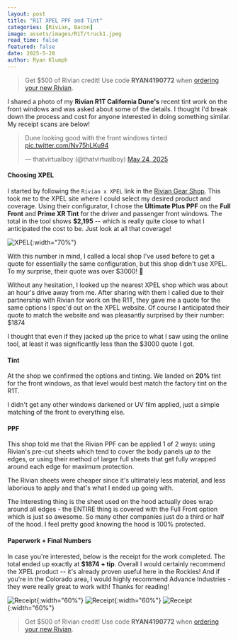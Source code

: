 ```yaml
---
layout: post
title: "R1T XPEL PPF and Tint"
categories: [Rivian, Bacon]
image: assets/images/R1T/truck1.jpeg
read_time: false
featured: false
date: 2025-5-28
author: Ryan Klumph
---
```

> Get $500 of Rivian credit! Use code **RYAN4190772** when [ordering your new Rivian](https://rivian.com/configurations/list?reprCode=RYAN4190772).   

I shared a photo of my **Rivian R1T California Dune's** recent tint work on the front windows and was asked about some of the details. I thought I'd break down the process and cost for anyone interested in doing something similar. My receipt scans are below!

<blockquote class="twitter-tweet"><p lang="en" dir="ltr">Dune looking good with the front windows tinted <a href="https://t.co/Nv75hLKu94">pic.twitter.com/Nv75hLKu94</a></p>&mdash; thatvirtualboy (@thatvirtualboy) <a href="https://twitter.com/thatvirtualboy/status/1926313030821851582?ref_src=twsrc%5Etfw">May 24, 2025</a></blockquote> <script async src="https://platform.twitter.com/widgets.js" charset="utf-8"></script>

#### Choosing XPEL
I started by following the `Rivian x XPEL` link in the [Rivian Gear Shop](https://rivian.com/configurations/list?reprCode=RYAN4190772). This took me to the XPEL site where I could select my desired product and coverage. Using their configurator, I chose the **Ultimate Plus PPF** on the **Full Front** and **Prime XR Tint** for the driver and passenger front windows. The total in the tool shows **$2,195** -- which is really quite close to what I anticipated the cost to be. Just look at all that coverage!

![XPEL](/assets/images/R1T/xpel.png){:width="70%"} 

With this number in mind, I called a local shop I've used before to get a quote for essentially the same configuration, but this shop didn't use XPEL. To my surprise, their quote was over $3000! 🥵

Without any hesitation, I looked up the nearest XPEL shop which was about an hour's drive away from me. After sharing with them I called due to their partnership with Rivian for work on the R1T, they gave me a quote for the same options I spec'd out on the XPEL website. Of course I anticipated their quote to match the website and was pleasantly surprised by their number: $1874

I thought that even if they jacked up the price to what I saw using the online tool, at least it was significantly less than the $3000 quote I got. 

#### Tint
At the shop we confirmed the options and tinting. We landed on **20%** tint for the front windows, as that level would best match the factory tint on the R1T. 

I didn't get any other windows darkened or UV film applied, just a simple matching of the front to everything else. 

#### PPF
This shop told me that the Rivian PPF can be applied 1 of 2 ways: using Rivian's pre-cut sheets which tend to cover the body panels *up to* the edges, or using their method of larger full sheets that get fully wrapped around each edge for maximum protection. 

The Rivian sheets were cheaper since it's ultimately less material, and less laborious to apply and that's what I ended up going with. 

The interesting thing is the sheet used on the hood actually does wrap around all edges - the ENTIRE thing is covered with the Full Front option which is just so awesome. So many other companies just do a third or half of the hood. I feel pretty good knowing the hood is 100% protected. 

#### Paperwork + Final Numbers
In case you're interested, below is the receipt for the work completed. The total ended up exactly at **$1874 + tip**. Overall I would certainly recommend the XPEL product -- it's already proven useful here in the Rockies! And if you're in the Colorado area, I would highly recommend Advance Industries - they were really great to work with! Thanks for reading!

![Receipt](/assets/images/R1T/ai-1.png){:width="60%"} 
![Receipt](/assets/images/R1T/ai-2.png){:width="60%"} 
![Receipt](/assets/images/R1T/ai-3.png){:width="60%"} 


> Get $500 of Rivian credit! Use code **RYAN4190772** when [ordering your new Rivian](https://rivian.com/configurations/list?reprCode=RYAN4190772). 